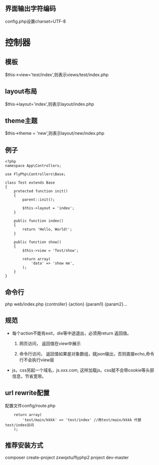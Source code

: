 ## 界面输出字符编码 ##
config.php设置charset=UTF-8

# 控制器 #
## 模板 ##
$this->view='test/index',则表示views/test/index.php

## layout布局 ##
$this->layout='index',则表示layout/index.php

## theme主题 ##
$this->theme = 'new',则表示layout/new/index.php

## 例子 ##
    <?php
    namespace App\Controllers;
    
    use FlyPhp\Controllers\Base;
    
    class Test extends Base
    {
        protected function init()
        {
            parent::init();
    
            $this->layout = 'index';
        }
    
        public function index()
        {
            return 'Hello, World!';
        }
    
        public function show()
        {
            $this->view = 'Test/show';
    
            return array(
                'data' => 'show me', 
            );
        }
    }

## 命令行 ##
php web/index.php {controller} {action} {param1} {param2}...

## 规范 ##
- 每个action不能有exit，die等中途退出，必须用return 返回值。

    
    1. 网页访问， 返回值在view中展示
       
    1.  命令行访问， 返回值如果是对象数组，就json输出，否则直接echo,命令行不会执行view层 
    
- js，css另起一个域名，js.xxx.com, 这样加载js，css就不会带cookie等头部信息，节省宽带。
    
## url rewrite配置 ##
配置文件config/route.php

        return array(
            'test/main/kkkk' => 'test/index' //用test/main/kkkk 代替 test/index访问
        );

## 推荐安装方式 ##
composer create-project zxwqxtu/flyphp2 project dev-master
